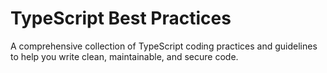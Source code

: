 # TypeScript Best Practices

A comprehensive collection of TypeScript coding practices and guidelines to help you write clean, maintainable, and secure code.
